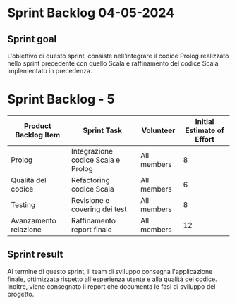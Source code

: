 # Sprint Backlog 04-05-2024

## Sprint goal
L'obiettivo di questo sprint, consiste nell'integrare il codice Prolog realizzato nello sprint precedente con quello Scala e raffinamento del codice Scala implementato in precedenza. 

# Sprint Backlog - 5

| Product Backlog Item  | Sprint Task                         | Volunteer   | Initial Estimate of Effort |
|-----------------------|-------------------------------------|-------------|----------------------------|
| Prolog                | Integrazione codice Scala e Prolog  | All members | 8                          |  
| Qualità del codice    | Refactoring codice Scala            | All members | 6                          |
| Testing               | Revisione e covering dei test       | All members | 8                          |
| Avanzamento relazione | Raffinamento report finale          | All members | 12                         |


## Sprint result
Al termine di questo sprint, il team di sviluppo consegna l'applicazione finale, ottimizzata rispetto all'esperienza utente e alla qualità del codice. Inoltre, viene consegnato il report che documenta le fasi di sviluppo del progetto.

